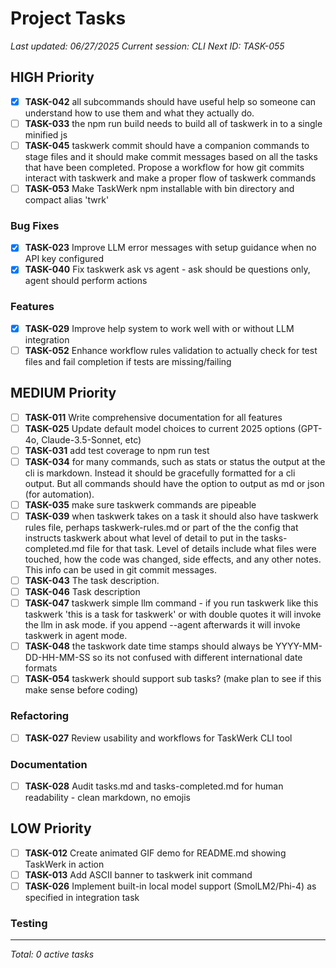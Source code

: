 # Project Tasks

*Last updated: 06/27/2025*
*Current session: CLI*
*Next ID: TASK-055*

## HIGH Priority

- [x] **TASK-042** all subcommands should have useful help so someone can understand how to use them and what they actually do.
- [ ] **TASK-033** the npm run build needs to build all of taskwerk in to a single minified js
- [ ] **TASK-045** taskwerk commit should have a companion commands to stage files and it should make commit messages based on all the tasks that have been completed.  Propose a workflow for how git commits interact with taskwerk and make a proper flow of taskwerk commands
- [ ] **TASK-053** Make TaskWerk npm installable with bin directory and compact alias 'twrk'
### Bug Fixes

- [x] **TASK-023** Improve LLM error messages with setup guidance when no API key configured
- [x] **TASK-040** Fix taskwerk ask vs agent - ask should be questions only, agent should perform actions
### Features

- [x] **TASK-029** Improve help system to work well with or without LLM integration
- [ ] **TASK-052** Enhance workflow rules validation to actually check for test files and fail completion if tests are missing/failing
## MEDIUM Priority

- [ ] **TASK-011** Write comprehensive documentation for all features
- [ ] **TASK-025** Update default model choices to current 2025 options (GPT-4o, Claude-3.5-Sonnet, etc)
- [ ] **TASK-031** add test coverage to npm run test
- [ ] **TASK-034** for many commands, such as stats or status the output at the cli is markdown.  Instead it should be gracefully formatted for a cli output.  But all commands should have the option to output as md or json (for automation).
- [ ] **TASK-035** make sure taskwerk commands are pipeable
- [ ] **TASK-039** when taskwerk takes on a task it should also have taskwerk rules file, perhaps taskwerk-rules.md or part of the the config that instructs taskwerk about what level of detail to put in the tasks-completed.md file for that task.  Level of details include what files were touched, how the code was changed, side effects, and any other notes.  This info can be used in git commit messages.  
- [ ] **TASK-043** The task description.
- [ ] **TASK-046** Task description
- [ ] **TASK-047** taskwerk simple llm command - if you run taskwerk like this taskwerk 'this is a task for taskwerk' or with double quotes it will invoke the llm in ask mode.  if you append --agent afterwards it will invoke taskwerk in agent mode.
- [ ] **TASK-048** the taskwork date time stamps should always be YYYY-MM-DD-HH-MM-SS so its not confused with different international date formats
- [ ] **TASK-054** taskwerk should support sub tasks? (make plan to see if this make sense before coding)
### Refactoring

- [ ] **TASK-027** Review usability and workflows for TaskWerk CLI tool
### Documentation

- [ ] **TASK-028** Audit tasks.md and tasks-completed.md for human readability - clean markdown, no emojis
## LOW Priority

- [ ] **TASK-012** Create animated GIF demo for README.md showing TaskWerk in action
- [ ] **TASK-013** Add ASCII banner to taskwerk init command
- [ ] **TASK-026** Implement built-in local model support (SmolLM2/Phi-4) as specified in integration task
### Testing

---
*Total: 0 active tasks*
